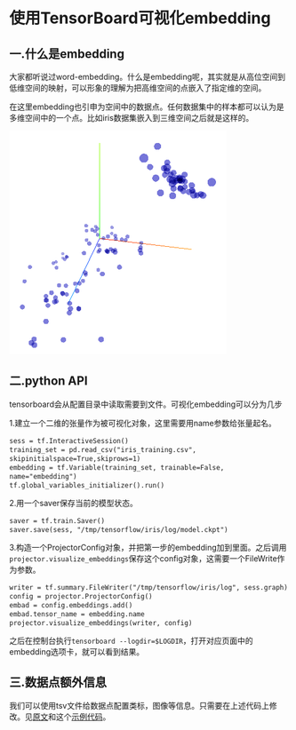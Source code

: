 # 使用TensorBoard可视化embedding

## 一.什么是embedding

大家都听说过word-embedding。什么是embedding呢，其实就是从高位空间到低维空间的映射，可以形象的理解为把高维空间的点嵌入了指定维的空间。

在这里embedding也引申为空间中的数据点。任何数据集中的样本都可以认为是多维空间中的一个点。比如iris数据集嵌入到三维空间之后就是这样的。

![](images/iris_embedding.png)

## 二.python API
tensorboard会从配置目录中读取需要到文件。可视化embedding可以分为几步

1.建立一个二维的张量作为被可视化对象，这里需要用name参数给张量起名。
```
sess = tf.InteractiveSession()
training_set = pd.read_csv("iris_training.csv", skipinitialspace=True,skiprows=1)
embedding = tf.Variable(training_set, trainable=False, name="embedding")
tf.global_variables_initializer().run()
```
2.用一个saver保存当前的模型状态。
```
saver = tf.train.Saver()
saver.save(sess, "/tmp/tensorflow/iris/log/model.ckpt")
```
3.构造一个ProjectorConfig对象，并把第一步的embedding加到里面。之后调用```projector.visualize_embeddings```保存这个config对象，这需要一个FileWrite作为参数。
```
writer = tf.summary.FileWriter("/tmp/tensorflow/iris/log", sess.graph)
config = projector.ProjectorConfig()
embad = config.embeddings.add()
embad.tensor_name = embedding.name
projector.visualize_embeddings(writer, config)
```
之后在控制台执行```tensorboard --logdir=$LOGDIR```，打开对应页面中的embedding选项卡，就可以看到结果。
## 三.数据点额外信息
我们可以使用tsv文件给数据点配置类标，图像等信息。只需要在上述代码上修改。见[原文](https://www.tensorflow.org/get_started/embedding_viz)和这个[示例代码](https://github.com/normanheckscher/mnist-tensorboard-embeddings/blob/master/mnist_t-sne.py)。